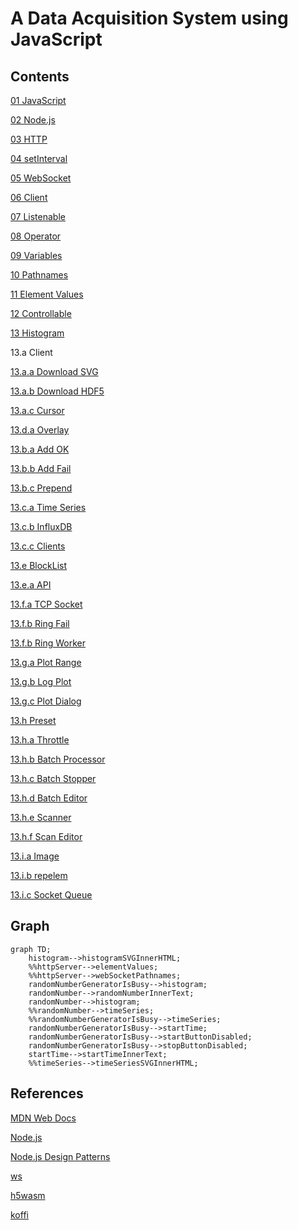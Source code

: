 # A Data Acquisition System using JavaScript

## Contents

[01 JavaScript](./01/README.md)

[02 Node.js](./02/README.md)

[03 HTTP](./03/README.md)

[04 setInterval](./04/README.md)

[05 WebSocket](./05/README.md)

[06 Client](./06/README.md)

[07 Listenable](./07/README.md)

[08 Operator](./08/README.md)

[09 Variables](./09/README.md)

[10 Pathnames](./10/README.md)

[11 Element Values](./11/README.md)

[12 Controllable](./12/README.md)

[13 Histogram](./13/README.md)

13.a Client

[13.a.a Download SVG](./13aa/README.md)

[13.a.b Download HDF5](./13ab/README.md)

[13.a.c Cursor](./13ac/README.md)

[13.d.a Overlay](./13ad/README.md)

[13.b.a Add OK](./13ba/README.md)

[13.b.b Add Fail](./13bb/README.md)

[13.b.c Prepend](./13bc/README.md)

[13.c.a Time Series](./13ca/README.md)

[13.c.b InfluxDB](./13cb/README.md)

[13.c.c Clients](./13cc/README.md)

[13.e BlockList](./13e/README.md)

[13.e.a API](./13ea/README.md)

[13.f.a TCP Socket](./13fa/README.md)

[13.f.b Ring Fail](./13fb/README.md)

[13.f.b Ring Worker](./13fc/README.md)

[13.g.a Plot Range](./13ga/README.md)

[13.g.b Log Plot](./13gb/README.md)

[13.g.c Plot Dialog](./13gc/README.md)

[13.h Preset](./13h/README.md)

[13.h.a Throttle](./13ha/README.md)

[13.h.b Batch Processor](./13hb/README.md)

[13.h.c Batch Stopper](./13hc/README.md)

[13.h.d Batch Editor](./13hd/README.md)

[13.h.e Scanner](./13he/README.md)

[13.h.f Scan Editor](./13hf/README.md)

[13.i.a Image](./13ia/README.md)

[13.i.b repelem](./13ib/README.md)

[13.i.c Socket Queue](./13ic/README.md)

## Graph
```mermaid
graph TD;
    histogram-->histogramSVGInnerHTML;
    %%httpServer-->elementValues;
    %%httpServer-->webSocketPathnames;
    randomNumberGeneratorIsBusy-->histogram;
    randomNumber-->randomNumberInnerText;
    randomNumber-->histogram;
    %%randomNumber-->timeSeries;
    %%randomNumberGeneratorIsBusy-->timeSeries;
    randomNumberGeneratorIsBusy-->startTime;
    randomNumberGeneratorIsBusy-->startButtonDisabled;
    randomNumberGeneratorIsBusy-->stopButtonDisabled;
    startTime-->startTimeInnerText;
    %%timeSeries-->timeSeriesSVGInnerHTML;
```
## References
[MDN Web Docs](https://developer.mozilla.org/en-US/docs/Web/JavaScript)

[Node.js](http://nodejs.org)

[Node.js Design Patterns](https://www.amazon.com/Node-js-Design-Patterns-server-side-applications-ebook/dp/B01D8HIIFU/ref=sr_1_5?crid=2G48L0ELEAJX1&dib=eyJ2IjoiMSJ9.cSwsHQHnnYC2a7zCD9nX_LgwbcpNMc_YAPmWJH32GauuQvav-NXCdE9zVftvm3VJtg9NLX2P68biCiOBsNDbzE9YYVWC749JZrmB3rrXZt-5-TQ6vUYH9RgoEHpnZbr-i0Sqdta5hNrAmzINgYq8JVNlIsBHiNPtNrrWhGiKYiG2nVcEmOqBxqkFNufAVbscJEyP6H0EFsgfC8ie65xlGru6UK0P3HgML5PaJxFhiaU.4_rsQddQqQsvY5qq3Ciy_fhK-2z9z51uHrIkp-SWwms&dib_tag=se&keywords=node+js+design+patterns&qid=1725497456&sprefix=node+js+design+patterns%2Caps%2C294&sr=8-5)

[ws](https://github.com/websockets/ws)

[h5wasm](https://github.com/usnistgov/h5wasm)

[koffi](https://github.com/Koromix/koffi)
